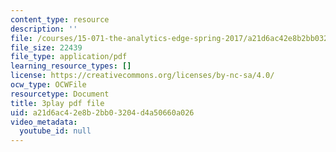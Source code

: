```yaml
---
content_type: resource
description: ''
file: /courses/15-071-the-analytics-edge-spring-2017/a21d6ac42e8b2bb03204d4a50660a026_0x4PfWpy-ls.pdf
file_size: 22439
file_type: application/pdf
learning_resource_types: []
license: https://creativecommons.org/licenses/by-nc-sa/4.0/
ocw_type: OCWFile
resourcetype: Document
title: 3play pdf file
uid: a21d6ac4-2e8b-2bb0-3204-d4a50660a026
video_metadata:
  youtube_id: null
---
```


